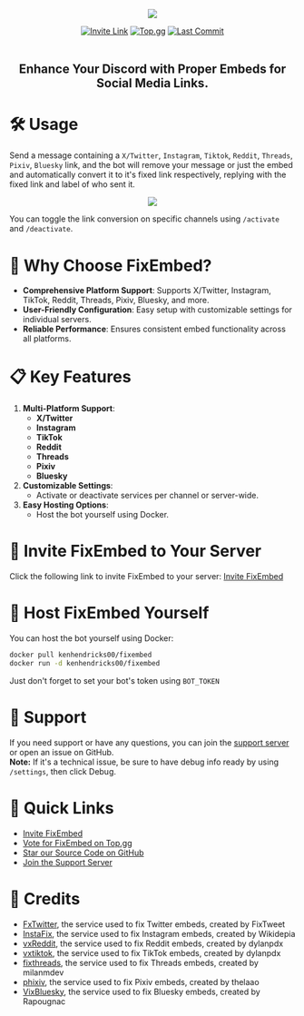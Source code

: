 <p align="center">
  <a href="https://github.com/kenhendricks00/FixEmbed/releases"><img src="https://raw.githubusercontent.com/kenhendricks00/FixEmbed/main/assets/banner.png" /></a>
</p>
<div align="center">
  <a href="https://discord.com/oauth2/authorize?client_id=1173820242305224764">
    <img src="https://img.shields.io/static/v1?label=Invite&message=Link&color=blue" alt="Invite Link"></a>
  <a href="https://top.gg/bot/1173820242305224764">
    <img src="https://img.shields.io/static/v1?label=Top.gg&message=Vote&color=red" alt="Top.gg"></a>
  <a href="https://github.com/kenhendricks00/FixEmbed/commits/main/">
    <img src="https://img.shields.io/github/last-commit/kenhendricks00/FixEmbed?label=Last%20Commit&color=green" alt="Last Commit"></a>
</div>
<br>
<h2> <div align="center"><b> Enhance Your Discord with Proper Embeds for Social Media Links. </b></div> </h2>

# 🛠️ Usage
Send a message containing a <code>X/Twitter</code>, <code>Instagram</code>, <code>Tiktok</code>, <code>Reddit</code>, <code>Threads</code>, <code>Pixiv</code>, <code>Bluesky</code> link, and the bot will remove your message or just the embed and automatically convert it to it's fixed link respectively, replying with the fixed link and label of who sent it.
<p align="center">
<img src="https://raw.githubusercontent.com/kenhendricks00/FixEmbed/main/assets/header.png">
</p>
You can toggle the link conversion on specific channels using <code>/activate</code> and <code>/deactivate</code>.

# 🌟 Why Choose FixEmbed?
- **Comprehensive Platform Support**: Supports X/Twitter, Instagram, TikTok, Reddit, Threads, Pixiv, Bluesky, and more.
- **User-Friendly Configuration**: Easy setup with customizable settings for individual servers.
- **Reliable Performance**: Ensures consistent embed functionality across all platforms.

# 📋 Key Features
1. **Multi-Platform Support**:
    - **X/Twitter**
    - **Instagram**
    - **TikTok**
    - **Reddit**
    - **Threads**
    - **Pixiv**
    - **Bluesky**
2. **Customizable Settings**:
    - Activate or deactivate services per channel or server-wide.
3. **Easy Hosting Options**:
    - Host the bot yourself using Docker.

# 🚀 Invite FixEmbed to Your Server
Click the following link to invite FixEmbed to your server: [Invite FixEmbed](https://discord.com/oauth2/authorize?client_id=1173820242305224764)

# 🐳 Host FixEmbed Yourself
You can host the bot yourself using Docker:
<br>
```bash
docker pull kenhendricks00/fixembed
docker run -d kenhendricks00/fixembed
```
Just don't forget to set your bot's token using <code>BOT_TOKEN</code>

# 💬 Support
If you need support or have any questions, you can join the [support server](https://discord.gg/QFxTAmtZdn) or open an issue on GitHub.
<br>
**Note:** If it's a technical issue, be sure to have debug info ready by using <code>/settings</code>, then click Debug.

# 🎉 Quick Links
- [Invite FixEmbed](https://discord.com/oauth2/authorize?client_id=1173820242305224764)
- [Vote for FixEmbed on Top.gg](https://top.gg/bot/1173820242305224764)
- [Star our Source Code on GitHub](https://github.com/kenhendricks00/FixEmbed)
- [Join the Support Server](https://discord.gg/QFxTAmtZdn)

# 📜 Credits
- [FxTwitter](https://github.com/FixTweet/FxTwitter), the service used to fix Twitter embeds, created by FixTweet
- [InstaFix](https://github.com/Wikidepia/InstaFix), the service used to fix Instagram embeds, created by Wikidepia
- [vxReddit](https://github.com/dylanpdx/vxReddit), the service used to fix Reddit embeds, created by dylanpdx
- [vxtiktok](https://github.com/dylanpdx/vxtiktok), the service used to fix TikTok embeds, created by dylanpdx
- [fixthreads](https://github.com/milanmdev/fixthreads), the service used to fix Threads embeds, created by milanmdev
- [phixiv](https://github.com/thelaao/phixiv), the service used to fix Pixiv embeds, created by thelaao
- [VixBluesky](https://github.com/Rapougnac/VixBluesky), the service used to fix Bluesky embeds, created by Rapougnac
